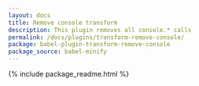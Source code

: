 ```yaml
---
layout: docs
title: Remove console transform
description: This plugin removes all console.* calls
permalink: /docs/plugins/transform-remove-console/
package: babel-plugin-transform-remove-console
package_source: babel-minify
---
```


{% include package_readme.html %}
